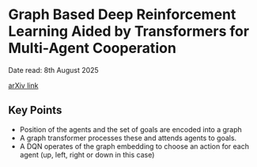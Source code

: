 # Graph Based Deep Reinforcement Learning Aided by Transformers for Multi-Agent Cooperation

Date read: 8th August 2025

[arXiv link](https://arxiv.org/abs/2504.08195)

## Key Points
* Position of the agents and the set of goals are encoded into a graph
* A graph transformer processes these and attends agents to goals.
* A DQN operates of the graph embedding to choose an action for each agent (up, left, right or down in this case)